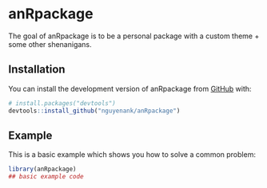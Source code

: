 
# anRpackage

<!-- badges: start -->
<!-- badges: end -->

The goal of anRpackage is to be a personal package with a custom theme + some other shenanigans.

## Installation

You can install the development version of anRpackage from [GitHub](https://github.com/) with:

``` r
# install.packages("devtools")
devtools::install_github("nguyenank/anRpackage")
```

## Example

This is a basic example which shows you how to solve a common problem:

``` r
library(anRpackage)
## basic example code
```

